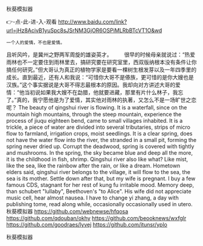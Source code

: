 
秋葵模拟器




👉-点-此-进-入-观看  http://www.baidu.com/link?url=jHz8AcivB1yuSpc8sJSrNM3GjOR6OSPiMLRbBTcVT1O&wd




	一个人的爱情，不也是爱情。
且听风吟，是冀州之野两军周旋的雄姿英才。
　　很早的时候母亲就说过：“热爱雨林也不一定要住到雨林里去，搞研究要在研究室里，西双版纳根本没有条件让你搞任何研究。”但大哥认为真正的植物学家是要看一棵树生根发芽以及一年四季里的成长。直到最近，还有人和我说：“可惜你大哥不是傣族，更可惜的是你大嫂也是汉族。”这个事实据说是大哥不得志最根本的原因。我却向对方讲述大哥的爱情：“他当初说如果我大嫂不在勐腊，他就要进藏，那里有片什么林子，我忘了。”真的，我宁愿他是为了爱情，其实他对雨林的执著，又怎么不是一场旷世之恋呢？
The beauty of qingshui river is flowing.
It is a waterfall, since on the mountain high mountains, through the steep mountain, experience the process of jiuqu eighteen bend, came to small villages inhabited.
It is a trickle, a piece of water are divided into several tributaries, strips of micro flow to farmland, irrigation crops, moist seedlings.
It is a clear spring, does not have the water flow into the river, the stranded in a small pit, forming the spring never dried up.
Corrupt the deadwood, spring is covered with tightly and mushrooms.
In the spring, the sky became blue and deep all the more, it is the childhood in fish, shrimp.
Qingshui river also like what?
Like mist, like the sea, like the rainbow after the rain, or like a dream.
Hometown elders said, qingshui river belongs to the village, it will flow to the sea, the sea is its mother.
Settle down after that, but my wife is pregnant.
I buy a few famous CDS, stagnant for her rest of kung fu irritable mood.
Memory deep, than schubert "lullaby", Beethoven's "to Alice".
His wife did not appreciate music cell, hear almost nausea.
I have to change yi zhang, a day with publishing tome, read along while, occasionally occasionally used in utero.
秋葵模拟器 https://github.com/webnewse/hfqosa
https://github.com/qdouban/okhy
https://github.com/beooknews/wxfglr
https://github.com/goodraes/lyvej
https://github.com/itunsr/yplo





秋葵模拟器
